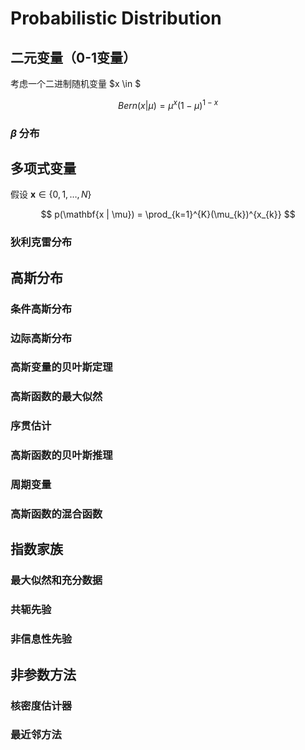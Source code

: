 # Probabilistic Distribution

## 二元变量（0-1变量）

考虑一个二进制随机变量 $x \in $

$$
Bern(x|\mu) = \mu^{x}(1-\mu)^{1-x}
$$

### $\beta$ 分布

## 多项式变量

假设 $\mathbf{x} \in \left\{ 0,1,\dots,N \right\}$

$$
p(\mathbf{x | \mu}) = \prod_{k=1}^{K}(\mu_{k})^{x_{k}}
$$

### 狄利克雷分布

## 高斯分布

### 条件高斯分布

### 边际高斯分布

### 高斯变量的贝叶斯定理

### 高斯函数的最大似然

### 序贯估计

### 高斯函数的贝叶斯推理

### 周期变量

### 高斯函数的混合函数

## 指数家族

### 最大似然和充分数据

### 共轭先验

### 非信息性先验

## 非参数方法

### 核密度估计器

### 最近邻方法